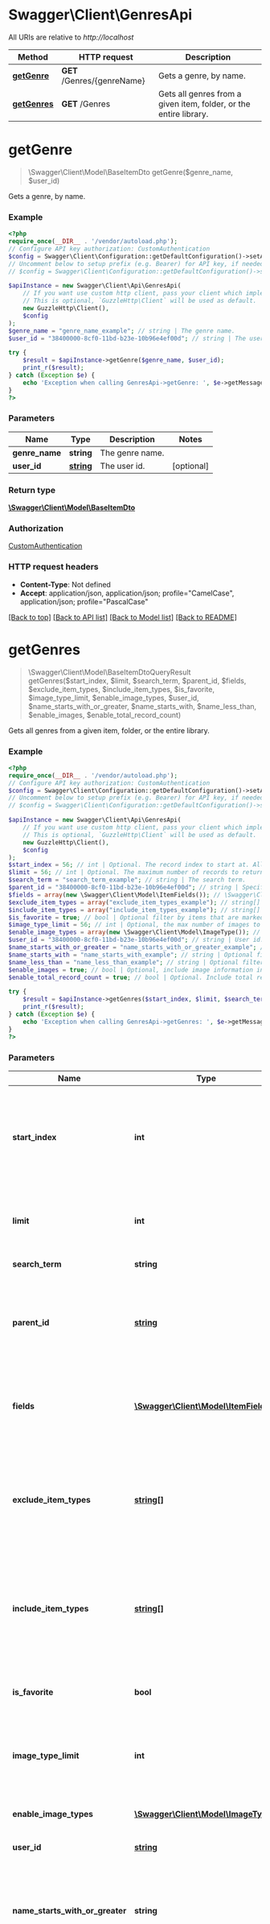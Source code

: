 # Swagger\Client\GenresApi

All URIs are relative to *http://localhost*

Method | HTTP request | Description
------------- | ------------- | -------------
[**getGenre**](GenresApi.md#getgenre) | **GET** /Genres/{genreName} | Gets a genre, by name.
[**getGenres**](GenresApi.md#getgenres) | **GET** /Genres | Gets all genres from a given item, folder, or the entire library.

# **getGenre**
> \Swagger\Client\Model\BaseItemDto getGenre($genre_name, $user_id)

Gets a genre, by name.

### Example
```php
<?php
require_once(__DIR__ . '/vendor/autoload.php');
// Configure API key authorization: CustomAuthentication
$config = Swagger\Client\Configuration::getDefaultConfiguration()->setApiKey('X-Emby-Authorization', 'YOUR_API_KEY');
// Uncomment below to setup prefix (e.g. Bearer) for API key, if needed
// $config = Swagger\Client\Configuration::getDefaultConfiguration()->setApiKeyPrefix('X-Emby-Authorization', 'Bearer');

$apiInstance = new Swagger\Client\Api\GenresApi(
    // If you want use custom http client, pass your client which implements `GuzzleHttp\ClientInterface`.
    // This is optional, `GuzzleHttp\Client` will be used as default.
    new GuzzleHttp\Client(),
    $config
);
$genre_name = "genre_name_example"; // string | The genre name.
$user_id = "38400000-8cf0-11bd-b23e-10b96e4ef00d"; // string | The user id.

try {
    $result = $apiInstance->getGenre($genre_name, $user_id);
    print_r($result);
} catch (Exception $e) {
    echo 'Exception when calling GenresApi->getGenre: ', $e->getMessage(), PHP_EOL;
}
?>
```

### Parameters

Name | Type | Description  | Notes
------------- | ------------- | ------------- | -------------
 **genre_name** | **string**| The genre name. |
 **user_id** | [**string**](../Model/.md)| The user id. | [optional]

### Return type

[**\Swagger\Client\Model\BaseItemDto**](../Model/BaseItemDto.md)

### Authorization

[CustomAuthentication](../../README.md#CustomAuthentication)

### HTTP request headers

 - **Content-Type**: Not defined
 - **Accept**: application/json, application/json; profile=\"CamelCase\", application/json; profile=\"PascalCase\"

[[Back to top]](#) [[Back to API list]](../../README.md#documentation-for-api-endpoints) [[Back to Model list]](../../README.md#documentation-for-models) [[Back to README]](../../README.md)

# **getGenres**
> \Swagger\Client\Model\BaseItemDtoQueryResult getGenres($start_index, $limit, $search_term, $parent_id, $fields, $exclude_item_types, $include_item_types, $is_favorite, $image_type_limit, $enable_image_types, $user_id, $name_starts_with_or_greater, $name_starts_with, $name_less_than, $enable_images, $enable_total_record_count)

Gets all genres from a given item, folder, or the entire library.

### Example
```php
<?php
require_once(__DIR__ . '/vendor/autoload.php');
// Configure API key authorization: CustomAuthentication
$config = Swagger\Client\Configuration::getDefaultConfiguration()->setApiKey('X-Emby-Authorization', 'YOUR_API_KEY');
// Uncomment below to setup prefix (e.g. Bearer) for API key, if needed
// $config = Swagger\Client\Configuration::getDefaultConfiguration()->setApiKeyPrefix('X-Emby-Authorization', 'Bearer');

$apiInstance = new Swagger\Client\Api\GenresApi(
    // If you want use custom http client, pass your client which implements `GuzzleHttp\ClientInterface`.
    // This is optional, `GuzzleHttp\Client` will be used as default.
    new GuzzleHttp\Client(),
    $config
);
$start_index = 56; // int | Optional. The record index to start at. All items with a lower index will be dropped from the results.
$limit = 56; // int | Optional. The maximum number of records to return.
$search_term = "search_term_example"; // string | The search term.
$parent_id = "38400000-8cf0-11bd-b23e-10b96e4ef00d"; // string | Specify this to localize the search to a specific item or folder. Omit to use the root.
$fields = array(new \Swagger\Client\Model\ItemFields()); // \Swagger\Client\Model\ItemFields[] | Optional. Specify additional fields of information to return in the output.
$exclude_item_types = array("exclude_item_types_example"); // string[] | Optional. If specified, results will be filtered out based on item type. This allows multiple, comma delimited.
$include_item_types = array("include_item_types_example"); // string[] | Optional. If specified, results will be filtered in based on item type. This allows multiple, comma delimited.
$is_favorite = true; // bool | Optional filter by items that are marked as favorite, or not.
$image_type_limit = 56; // int | Optional, the max number of images to return, per image type.
$enable_image_types = array(new \Swagger\Client\Model\ImageType()); // \Swagger\Client\Model\ImageType[] | Optional. The image types to include in the output.
$user_id = "38400000-8cf0-11bd-b23e-10b96e4ef00d"; // string | User id.
$name_starts_with_or_greater = "name_starts_with_or_greater_example"; // string | Optional filter by items whose name is sorted equally or greater than a given input string.
$name_starts_with = "name_starts_with_example"; // string | Optional filter by items whose name is sorted equally than a given input string.
$name_less_than = "name_less_than_example"; // string | Optional filter by items whose name is equally or lesser than a given input string.
$enable_images = true; // bool | Optional, include image information in output.
$enable_total_record_count = true; // bool | Optional. Include total record count.

try {
    $result = $apiInstance->getGenres($start_index, $limit, $search_term, $parent_id, $fields, $exclude_item_types, $include_item_types, $is_favorite, $image_type_limit, $enable_image_types, $user_id, $name_starts_with_or_greater, $name_starts_with, $name_less_than, $enable_images, $enable_total_record_count);
    print_r($result);
} catch (Exception $e) {
    echo 'Exception when calling GenresApi->getGenres: ', $e->getMessage(), PHP_EOL;
}
?>
```

### Parameters

Name | Type | Description  | Notes
------------- | ------------- | ------------- | -------------
 **start_index** | **int**| Optional. The record index to start at. All items with a lower index will be dropped from the results. | [optional]
 **limit** | **int**| Optional. The maximum number of records to return. | [optional]
 **search_term** | **string**| The search term. | [optional]
 **parent_id** | [**string**](../Model/.md)| Specify this to localize the search to a specific item or folder. Omit to use the root. | [optional]
 **fields** | [**\Swagger\Client\Model\ItemFields[]**](../Model/\Swagger\Client\Model\ItemFields.md)| Optional. Specify additional fields of information to return in the output. | [optional]
 **exclude_item_types** | [**string[]**](../Model/string.md)| Optional. If specified, results will be filtered out based on item type. This allows multiple, comma delimited. | [optional]
 **include_item_types** | [**string[]**](../Model/string.md)| Optional. If specified, results will be filtered in based on item type. This allows multiple, comma delimited. | [optional]
 **is_favorite** | **bool**| Optional filter by items that are marked as favorite, or not. | [optional]
 **image_type_limit** | **int**| Optional, the max number of images to return, per image type. | [optional]
 **enable_image_types** | [**\Swagger\Client\Model\ImageType[]**](../Model/\Swagger\Client\Model\ImageType.md)| Optional. The image types to include in the output. | [optional]
 **user_id** | [**string**](../Model/.md)| User id. | [optional]
 **name_starts_with_or_greater** | **string**| Optional filter by items whose name is sorted equally or greater than a given input string. | [optional]
 **name_starts_with** | **string**| Optional filter by items whose name is sorted equally than a given input string. | [optional]
 **name_less_than** | **string**| Optional filter by items whose name is equally or lesser than a given input string. | [optional]
 **enable_images** | **bool**| Optional, include image information in output. | [optional] [default to true]
 **enable_total_record_count** | **bool**| Optional. Include total record count. | [optional] [default to true]

### Return type

[**\Swagger\Client\Model\BaseItemDtoQueryResult**](../Model/BaseItemDtoQueryResult.md)

### Authorization

[CustomAuthentication](../../README.md#CustomAuthentication)

### HTTP request headers

 - **Content-Type**: Not defined
 - **Accept**: application/json, application/json; profile=\"CamelCase\", application/json; profile=\"PascalCase\"

[[Back to top]](#) [[Back to API list]](../../README.md#documentation-for-api-endpoints) [[Back to Model list]](../../README.md#documentation-for-models) [[Back to README]](../../README.md)

